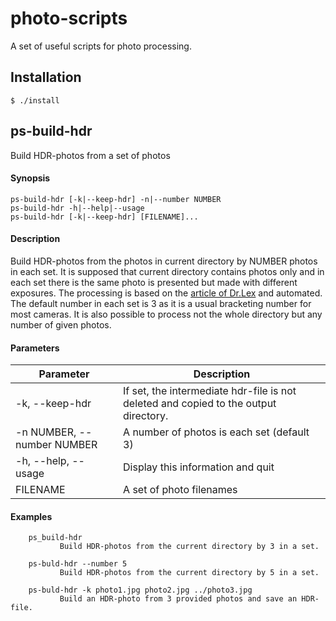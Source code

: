 # photo-scripts

A set of useful scripts for photo processing.

## Installation

    $ ./install

## ps-build-hdr

Build HDR-photos from a set of photos

#### Synopsis
    ps-build-hdr [-k|--keep-hdr] -n|--number NUMBER
    ps-build-hdr -h|--help|--usage
    ps-build-hdr [-k|--keep-hdr] [FILENAME]...

#### Description
Build HDR-photos from the photos in current directory by NUMBER photos
in each set. It is supposed that current directory contains photos only
and in each set there is the same photo is presented but made with
different exposures. The processing is based on the
[article of Dr.Lex](https://www.dr-lex.be/info-stuff/luminancehdr.html) and automated.
The default number in each set is 3 as it is a usual bracketing number
for most cameras. It is also possible to process not the whole
directory but any number of given photos.

#### Parameters
|Parameter                  |Description                                                                           |
|---------------------------|--------------------------------------------------------------------------------------|
|-k, --keep-hdr             | If set, the intermediate hdr-file is not deleted and copied to the output directory. |
|-n NUMBER, --number NUMBER | A number of photos is each set (default 3)                                           |
|-h, --help, --usage        | Display this information and quit                                                    |
|FILENAME                   | A set of photo filenames                                                             |

#### Examples
        ps_build-hdr
               Build HDR-photos from the current directory by 3 in a set.

        ps-buld-hdr --number 5
               Build HDR-photos from the current directory by 5 in a set.

        ps-buld-hdr -k photo1.jpg photo2.jpg ../photo3.jpg
               Build an HDR-photo from 3 provided photos and save an HDR-file.
